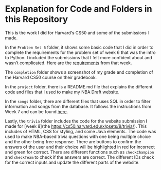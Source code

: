 # Explanation for Code and Folders in this Repository
This is the work I did for Harvard's CS50 and some of the submissions I made. 

In the `Problem Set 6` folder, it shows some basic code that I did in order to complete the requirements for the problem set of week 6 that was the intro to Python. I included the submissions that I felt more confident about and wasn't complicated. Here are the [requirements](https://cs50.harvard.edu/x/psets/6/) from that week.

The `completion` folder shows a screenshot of my grade and completion of the Harvard CS50 course on their gradebook.

In the `project` folder, there is a README.md file that explains the different code and files that I used to make my NBA Draft website.

In the `songs` folder, there are different files that uses SQL in order to filter information and songs from the database. It follows the instructions from Week 7 and can be found [here](https://cs50.harvard.edu/x/psets/7/songs/).

Lastly, the `trivia` folder includes the code for the website submission I made for [week 8](the https://cs50.harvard.edu/x/psets/8/trivia/). This includes of HTML, CSS for styling, and some Java elements. The code was used to make NBA-based trivia questions with one being multiple choice and the other being free response. There are buttons to confirm the answers of the user and their choice will be highlighted in red for incorrect and green for correct. There are different functions such as `checkChampion` and `checkTeam` to check if the answers are correct. The different IDs check for the correct inputs and update the different parts of the website.


